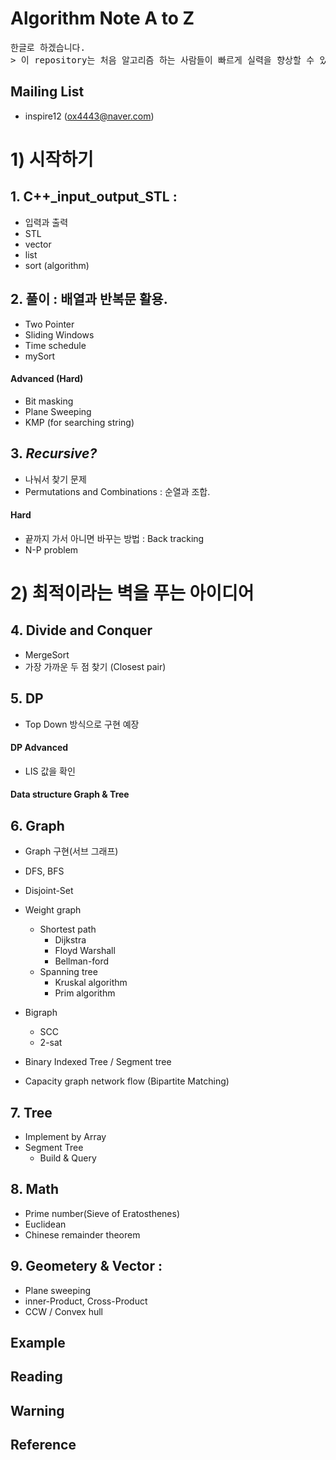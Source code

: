 # Algorithm Note A to Z

 >
 <pre>한글로 하겠습니다.
> 이 repository는 처음 알고리즘 하는 사람들이 빠르게 실력을 향상할 수 있도록 하는 것을 목표로합니다.
</pre>

## Mailing List
* inspire12 (ox4443@naver.com)

# 1) 시작하기
## 1. C++\_input_output_STL :
 * 입력과 출력
 * STL
  * vector
  * list
  * sort (algorithm)

## 2. 풀이 : 배열과 반복문 활용.
 * Two Pointer
 * Sliding Windows
 * Time schedule
 * mySort

#### Advanced (Hard)
 * Bit masking
 * Plane Sweeping
 * KMP (for searching string)

## 3. *Recursive?*
 * 나눠서 찾기 문제
 * Permutations and Combinations : 순열과 조합.
#### Hard
 * 끝까지 가서 아니면 바꾸는 방법 : Back tracking
 * N-P problem
# 2) 최적이라는 벽을 푸는 아이디어

## 4. Divide and Conquer
 * MergeSort
 * 가장 가까운 두 점 찾기 (Closest pair)

## 5. DP
 * Top Down 방식으로 구현 예장  
#### DP Advanced
 * LIS 값을 확인
#### Data structure Graph & Tree
## 6. Graph
 * Graph 구현(서브 그래프)
 * DFS, BFS  
 * Disjoint-Set
 * Weight graph
   * Shortest path
      * Dijkstra
      * Floyd Warshall
      * Bellman-ford
   * Spanning tree
      * Kruskal algorithm
      * Prim algorithm
 * Bigraph
   * SCC
   * 2-sat

 * Binary Indexed Tree / Segment tree
 * Capacity graph
     network flow (Bipartite Matching)
## 7. Tree
 * Implement by Array
 * Segment Tree
    * Build & Query
## 8. Math
 * Prime number(Sieve of Eratosthenes)
 * Euclidean
 * Chinese remainder theorem
## 9. Geometery & Vector :
 * Plane sweeping
 * inner-Product, Cross-Product
 * CCW / Convex hull


## Example

## Reading

## Warning

## Reference
